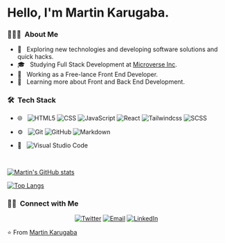 # Hello, I'm Martin Karugaba.

<!--
**martinkarugaba/martinkarugaba** is a ✨ _special_ ✨ repository because its `README.md` (this file) appears on your GitHub profile.

Here are some ideas to get you started:

- 🔭 I’m currently working on ...
- 🌱 I’m currently learning ...
- 👯 I’m looking to collaborate on ...
- 🤔 I’m looking for help with ...
- 💬 Ask me about ...
- 📫 How to reach me: ...
- 😄 Pronouns: ...
- ⚡ Fun fact: ...
-->

<h3> 👨🏻‍💻 &nbsp;About Me </h3>

- 🤔 &nbsp; Exploring new technologies and developing software solutions and quick hacks.
- 🎓 &nbsp; Studying Full Stack Development at [Microverse Inc](https://www.microverse.org/?grsf=martin-9isn0t).
- 💼 &nbsp; Working as a Free-lance Front End Developer.
- 🌱 &nbsp; Learning more about Front and Back End Development.

<h3> 🛠 &nbsp;Tech Stack</h3>

- 🌐 &nbsp;
  ![HTML5](https://img.shields.io/badge/-HTML5-333333?style=flat&logo=HTML5)
  ![CSS](https://img.shields.io/badge/-CSS-333333?style=flat&logo=CSS3&logoColor=1572B6)
  ![JavaScript](https://img.shields.io/badge/-JavaScript-333333?style=flat&logo=javascript)
  ![React](https://img.shields.io/badge/-React-333333?style=flat&logo=react)
  ![Tailwindcss](https://img.shields.io/badge/-Tailwindcss-333333?style=flat&logo=tailwindcss&logoColor=563D7C)
  ![SCSS](https://img.shields.io/badge/-SCSS-333333?style=flat&logo=sass&logoColor=EA80FC)
  
- ⚙️ &nbsp;
  ![Git](https://img.shields.io/badge/-Git-333333?style=flat&logo=git)
  ![GitHub](https://img.shields.io/badge/-GitHub-333333?style=flat&logo=github)
  ![Markdown](https://img.shields.io/badge/-Markdown-333333?style=flat&logo=markdown)
- 🔧 &nbsp;
  ![Visual Studio Code](https://img.shields.io/badge/-Visual%20Studio%20Code-333333?style=flat&logo=visual-studio-code&logoColor=007ACC)

<br/>

[![Martin's GitHub stats](https://github-readme-stats.vercel.app/api?username=martinkarugaba)](https://github.com/anuraghazra/github-readme-stats)

[![Top Langs](https://github-readme-stats.vercel.app/api/top-langs/?username=anuraghazra&layout=compact)](https://github.com/anuraghazra/github-readme-stats)

<h3> 🤝🏻 &nbsp;Connect with Me </h3>

<p align="center">
<a href="https://twitter.com/martin_karugaba"><img alt="Twitter" src="https://img.shields.io/badge/Twitter-martin_karugaba-blue?style=flat-square&logo=twitter"></a>
<a href="mailto:martinkarugaba21@gmail.com"><img alt="Email" src="https://img.shields.io/badge/Email-martinkarugaba21@gmail.com-red?style=flat-square&logo=gmail&logoColor=FF7043"></a>
<a href="https://www.linkedin.com/in/martin-karugaba-822442173//"><img alt="LinkedIn" src="https://img.shields.io/badge/LinkedIn-Martin%20Karugaba-blue?style=flat-square&logo=linkedin&logoColor=039BE5"></a>
</p>

⭐️ From [Martin Karugaba](https://github.com/martinkarugaba)
